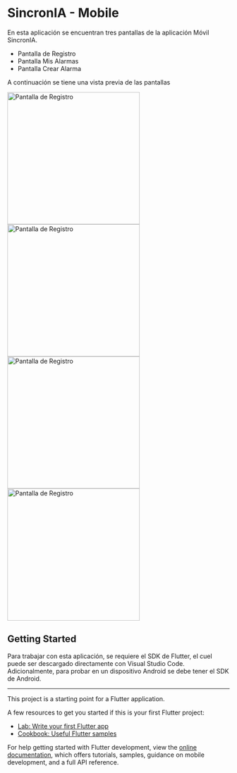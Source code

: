 # SincronIA - Mobile
En esta aplicación se encuentran tres pantallas de la aplicación Móvil SincronIA.

- Pantalla de Registro
- Pantalla Mis Alarmas
- Pantalla Crear Alarma
  
A continuación se tiene una vista previa de las pantallas

<img src="https://github.com/user-attachments/assets/56bf361d-fa17-43d4-bae5-7efe4f2dd331" alt="Pantalla de Registro" width="300"/>
<img src="https://github.com/user-attachments/assets/302d150c-bff4-4b89-be61-6f8ed6eb21b3" alt="Pantalla de Registro" width="300"/>
<img src="https://github.com/user-attachments/assets/6f2e0bf2-34dd-4f67-8080-581634595454" alt="Pantalla de Registro" width="300"/>
<img src="https://github.com/user-attachments/assets/856816a9-55de-4f0c-8808-7c7e07f7156e" alt="Pantalla de Registro" width="300"/>


## Getting Started
Para trabajar con esta aplicación, se requiere el SDK de Flutter, el cuel puede ser descargado directamente con Visual Studio Code. Adicionalmente, para probar en un dispositivo Android se debe tener el SDK de Android.

____________________________________________________________
This project is a starting point for a Flutter application.

A few resources to get you started if this is your first Flutter project:

- [Lab: Write your first Flutter app](https://docs.flutter.dev/get-started/codelab)
- [Cookbook: Useful Flutter samples](https://docs.flutter.dev/cookbook)

For help getting started with Flutter development, view the
[online documentation](https://docs.flutter.dev/), which offers tutorials,
samples, guidance on mobile development, and a full API reference.
